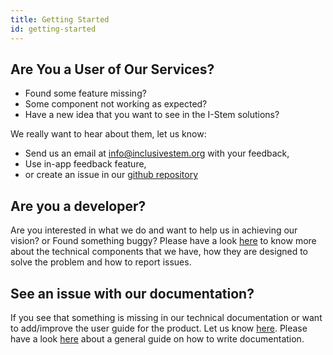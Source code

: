 ```yaml
---
title: Getting Started
id: getting-started
---
```


## Are You a User of Our Services?

- Found some feature missing?
- Some component not working as expected?
- Have a new idea that you want to see in the I-Stem solutions?

We really want to hear about them, let us know:

- Send us an email at info@inclusivestem.org with your feedback,
- Use in-app feedback feature,
- or create an issue in our [github repository](https://github.com/I-Stem/frontend/issues)

## Are you a developer?

   Are you interested in what we do and want to help us in achieving our vision? or Found something buggy? Please have a look [here](introduction) to know more about the technical components that we have,  how they are designed to solve the problem and how to report issues.

## See an issue with our documentation?

   If you see that something is missing in our technical documentation or want to add/improve the user guide for the product. Let us know [here](https://github.com/I-Stem/i-stem.github.io/issues). Please have a look [here](contributing/writing_guide) about a general guide on how to write documentation.

